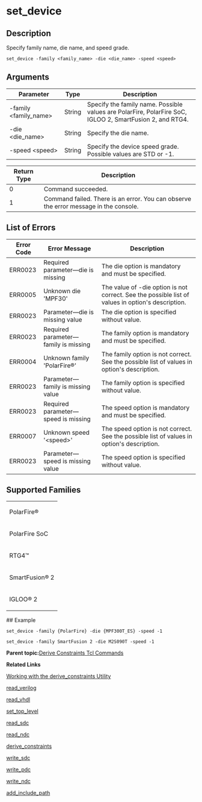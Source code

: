 # set\_device

## Description

Specify family name, die name, and speed grade.

```
set_device -family <family_name> -die <die_name> -speed <speed>
```

## Arguments

|Parameter|Type|Description|
|---------|----|-----------|
|-family &lt;family\_name&gt;|String|Specify the family name. Possible values are PolarFire, PolarFire SoC, IGLOO 2, SmartFusion 2, and RTG4.|
|-die &lt;die\_name&gt;|String|Specify the die name.|
|-speed &lt;speed&gt;|String|Specify the device speed grade. Possible values are STD or -1.|

|Return Type|Description|
|-----------|-----------|
|0|Command succeeded.|
|1|Command failed. There is an error. You can observe the error message in the console.|

## List of Errors

|Error Code|Error Message|Description|
|----------|-------------|-----------|
|ERR0023|Required parameter—die is missing|The die option is mandatory and must be specified.|
|ERR0005|Unknown die 'MPF30'|The value of -die option is not correct. See the possible list of values in option's description.|
|ERR0023|Parameter—die is missing value|The die option is specified without value.|
|ERR0023|Required parameter—family is missing|The family option is mandatory and must be specified.|
|ERR0004|Unknown family 'PolarFire®'|The family option is not correct. See the possible list of values in option's description.|
|ERR0023|Parameter—family is missing value|The family option is specified without value.|
|ERR0023|Required parameter—speed is missing|The speed option is mandatory and must be specified.|
|ERR0007|Unknown speed '&lt;speed&gt;'|The speed option is not correct. See the possible list of values in option's description.|
|ERR0023|Parameter—speed is missing value|The speed option is specified without value.|

## Supported Families

<table id="GUID-CE3C559F-304A-45BD-8DA3-D28A986E3100"><tbody><tr><td>

PolarFire®

</td></tr><tr><td>

PolarFire SoC

</td></tr><tr><td>

RTG4™

</td></tr><tr><td>

SmartFusion® 2

</td></tr><tr><td>

IGLOO® 2

</td></tr></tbody>
</table>## Example

```
set_device -family {PolarFire} -die {MPF300T_ES} -speed -1
```

```
set_device -family SmartFusion 2 -die M2S090T -speed -1
```

**Parent topic:**[Derive Constraints Tcl Commands](GUID-EF4215C4-4E60-4551-BFBD-C4A85BEC13C2.md)

**Related Links**  


[Working with the derive\_constraints Utility](GUID-E3B8F7D6-F5DB-4B9C-BADD-8A299A8946BD.md)

[read\_verilog](GUID-A6B878AC-8A09-4A07-9F0F-8F56A93ACC4B.md)

[read\_vhdl](GUID-5A4AFED5-32F0-457C-B56A-82A66D7E56EB.md)

[set\_top\_level](GUID-F75EEF2F-7038-4A76-A731-9C5C3E42926E.md)

[read\_sdc](GUID-A294DA39-50AC-498B-8247-BBB2D2C3EAAE.md)

[read\_ndc](GUID-65B669F6-2223-4F29-A83C-8C9CD0036EB2.md)

[derive\_constraints](GUID-D8E94959-76E9-4271-97BF-B64A72DF17C1.md)

[write\_sdc](GUID-EF3BF9B5-94C1-4645-9554-4393735F9B29.md)

[write\_pdc](GUID-AC49E0C6-E7D0-4500-B3A7-DF56585FD7EE.md)

[write\_ndc](GUID-399EF5CE-68B7-4742-B3E0-DAAF4768D37B.md)

[add\_include\_path](GUID-39A8B4B7-B61B-40C6-A32F-BEB54CF08FA8.md)

